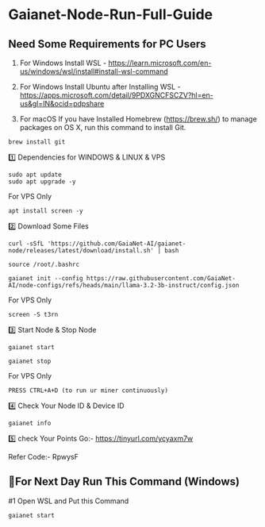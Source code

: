 # Gaianet-Node-Run-Full-Guide

## Need Some Requirements for PC Users

1. For Windows Install WSL - https://learn.microsoft.com/en-us/windows/wsl/install#install-wsl-command

2. For Windows Install Ubuntu after Installing WSL - https://apps.microsoft.com/detail/9PDXGNCFSCZV?hl=en-us&gl=IN&ocid=pdpshare

3. For macOS If you have Installed Homebrew (https://brew.sh/) to manage packages on OS X,
run this command to install Git.
```
brew install git
```

1️⃣ Dependencies for WINDOWS & LINUX & VPS
```
sudo apt update
sudo apt upgrade -y
```

For VPS Only
```
apt install screen -y
```

2️⃣ Download Some Files
```
curl -sSfL 'https://github.com/GaiaNet-AI/gaianet-node/releases/latest/download/install.sh' | bash
```
```
source /root/.bashrc
```
```
gaianet init --config https://raw.githubusercontent.com/GaiaNet-AI/node-configs/refs/heads/main/llama-3.2-3b-instruct/config.json
```

For VPS Only
```
screen -S t3rn
```

3️⃣ Start Node & Stop Node
```
gaianet start
```
```
gaianet stop
```

For VPS Only
```
PRESS CTRL+A+D (to run ur miner continuously)
```

4️⃣ Check Your Node ID & Device ID
```
gaianet info
```

5️⃣ check Your Points
Go:- https://tinyurl.com/ycyaxm7w

Refer Code:- RpwysF

## 🔶For Next Day Run This Command (Windows)

#1 Open WSL and Put this Command 
```
gaianet start
```
